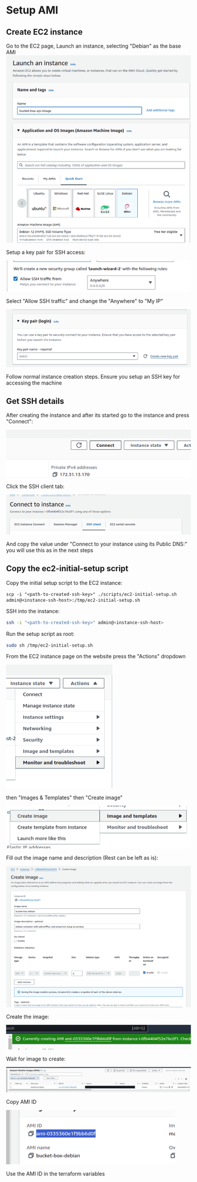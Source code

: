 # Setup AMI

## Create EC2 instance

Go to the EC2 page, Launch an instance, selecting "Debian" as the base AMI
![alt text](images/image-6.png)

Setup a key pair for SSH access:

![alt text](images/image-7.png)

Select "Allow SSH traffic" and change the "Anywhere" to "My IP"

![alt text](images/image-8.png)

Follow normal instance creation steps. Ensure you setup an SSH key for accessing the machine

## Get SSH details

After creating the instance and after its started go to the instance and press "Connect":

![alt text](images/image-9.png)

Click the SSH client tab:

![alt text](images/image-10.png)

And copy the value under "Connect to your instance using its Public DNS:" you will use this as <instance-ssh-host> in the next steps

## Copy the ec2-initial-setup script

Copy the initial setup script to the EC2 instance:

```
scp -i "<path-to-created-ssh-key>" ./scripts/ec2-initial-setup.sh admin@<instance-ssh-host>:/tmp/ec2-initial-setup.sh
```

SSH into the instance:

```sh
ssh -i "<path-to-created-ssh-key>" admin@<instance-ssh-host>
```

Run the setup script as root:


```sh
sudo sh /tmp/ec2-initial-setup.sh
```

From the EC2 instance page on the website press the "Actions" dropdown

![alt text](images/image.png)

then "Images & Templates" then "Create image"

![alt text](images/image-1.png)

Fill out the image name and description (Rest can be left as is):

![alt text](images/image-2.png)

Create the image:

![alt text](images/image-3.png)

Wait for image to create:

![alt text](images/image-4.png)

Copy AMI ID

![alt text](images/image-5.png)


Use the AMI ID in the terraform variables